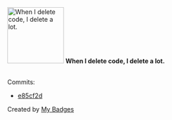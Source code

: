 <img src="https://my-badges.github.io/my-badges/mass-delete-commit-10k.png" alt="When I delete code, I delete a lot." title="When I delete code, I delete a lot." width="128">
<strong>When I delete code, I delete a lot.</strong>
<br><br>

Commits:

- <a href="https://github.com/prinzpiuz/prinzpiuz.in/commit/e85cf2dd0ee7dee32dfce59683990fae1510b561">e85cf2d</a>


Created by <a href="https://github.com/my-badges/my-badges">My Badges</a>